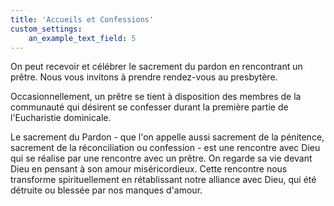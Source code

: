 ```yaml
---
title: 'Accueils et Confessions'
custom_settings:
    an_example_text_field: 5
---
```


On peut recevoir et célébrer le sacrement du pardon en rencontrant un prêtre.
Nous vous invitons à prendre rendez-vous au presbytère.

Occasionnellement, un prêtre se tient à disposition des membres de la communauté qui désirent se confesser durant la première partie de l'Eucharistie dominicale.

Le sacrement du Pardon - que l'on appelle aussi sacrement de la pénitence, sacrement de la réconciliation ou confession - est une rencontre avec Dieu qui se réalise par une rencontre avec un prêtre. On regarde sa vie devant Dieu en pensant à son amour miséricordieux. Cette rencontre nous transforme spirituellement en rétablissant notre alliance avec Dieu, qui été détruite ou blessée par nos manques d'amour.